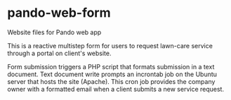 # pando-web-form
Website files for Pando web app

This is a reactive multistep form for users to request lawn-care service through a portal on client's website.

Form submission triggers a PHP script that formats submission in a text document. Text document
write prompts an incrontab job on the Ubuntu server that hosts the site (Apache). This cron job provides 
the company owner with a formatted email when a client submits a new service request.
